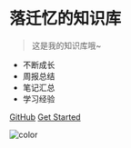 # 落迁忆的知识库

> 这是我的知识库哦~

- 不断成长
- 周报总结
- 笔记汇总
- 学习经验

[GitHub](https://github.com/luoqianyi)
[Get Started](/README)

![color](#B8FCC2)

